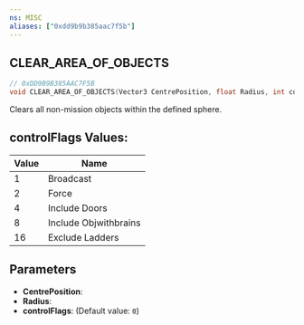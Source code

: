 ```yaml
---
ns: MISC
aliases: ["0xdd9b9b385aac7f5b"]
---
```

## CLEAR_AREA_OF_OBJECTS

```c
// 0xDD9B9B385AAC7F5B
void CLEAR_AREA_OF_OBJECTS(Vector3 CentrePosition, float Radius, int controlFlags);
```

Clears all non-mission objects within the defined sphere.

## controlFlags Values:
| Value | Name |
| --- | --- |
| 1 | Broadcast |
| 2 | Force |
| 4 | Include Doors |
| 8 | Include Objwithbrains |
| 16 | Exclude Ladders |


## Parameters
* **CentrePosition**: 
* **Radius**: 
* **controlFlags**: (Default value: `0`)
